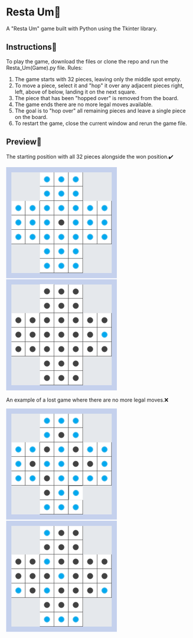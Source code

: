 # Resta Um🏴

A "Resta Um" game built with Python using the Tkinter library. 

## Instructions🏴

To play the game, download the files or clone the repo and run the Resta_Um(Game).py file.
Rules:
1) The game starts with 32 pieces, leaving only the middle spot empty.
2) To move a piece, select it and "hop" it over any adjacent pieces right, left, above of below, landing it on the next square.
3) The piece that has been "hopped over" is removed from the board.
4) The game ends there are no more legal moves available.
5) The goal is to "hop over" all remaining pieces and leave a single piece on the board.
6) To restart the game, close the current window and rerun the game file.

## Preview🏴

The starting position with all 32 pieces alongside the won position.✔️
<div>
  <img height="300px" src="images/game-pic1.png" alt="game image 1">
  <img height="300px" src="images/game-pic4.png" alt="game image 4">
</div>

An example of a lost game where there are no more legal moves.❌
<div>
  <img height="300px" src="images/game-pic3.png" alt="game image 3">
  <img height="300px" src="images/game-pic2.png" alt="game image 2">
</div>

<!-- 
## Takeaway
-->

